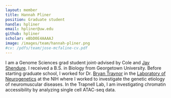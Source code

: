 ```yaml
---
layout: member
title: Hannah Pliner
position: Graduate student
handle: hpliner
email: hpliner@uw.edu
github: hpliner
scholar: eBbD0E4AAAAJ
image: /images/team/hannah-pliner.png
#cv: /pdfs/team/jose-mcfaline-cv.pdf
---
```


I am a Genome Sciences grad student joint-advised by Cole and [Jay Shendure](http://www.gs.washington.edu/faculty/shendure.htm). I received a B.S. in Biology from Georgetown University. Before starting graduate school, I worked for Dr. [Bryan Traynor](https://www.irp.nia.nih.gov/branches/lng/ndrg.htm) in the [Laboratory of Neurogenetics](http://www.irp.nia.nih.gov/branches/lng/lngindex.htm) at the NIH where I worked to investigate the genetic etiology of neuromuscular diseases. In the Trapnell Lab, I am investigating chromatin accessibility by analyzing single cell ATAC-seq data.